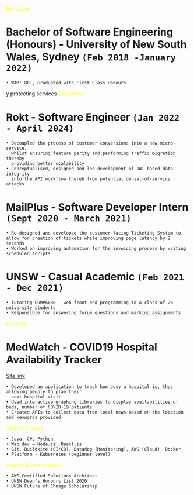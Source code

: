 <span style="color:yellow">Education</span>

# Bachelor of Software Engineering (Honours) - University of New South Wales, Sydney  `(Feb 2018 -January 2022)`
    • WAM: 80 , Graduated with First Class Honours
y protecting services
<span style="color:yellow">Experience</span>

# Rokt - Software Engineer `(Jan 2022 - April 2024)`
    • Decoupled the process of customer conversions into a new micro-service, 
      whilst ensuring feature parity and performing traffic migration thereby 
      providing better scalability
    • Conceptualised, designed and led development of JWT based data-integrity
      into the API workflow thereb from potential denial-of-service attacks

# MailPlus - Software Developer Intern `(Sept 2020 - March 2021)`
    • Re-designed and developed the customer-facing Ticketing System to allow for creation of tickets while improving page latency by 2 seconds
    • Worked on improving automation for the invoicing process by writing scheduled scripts

# UNSW - Casual Academic `(Feb 2021 - Dec 2021)`
    • Tutoring COMP6080 - web front-end programming to a class of 20 university students
    • Responsible for answering forum questions and marking assignments

<span style="color:yellow">Projects</span>

# MedWatch - COVID19 Hospital Availability Tracker
[Site link](https://seng3011-859af.firebaseapp.com/)
```
• Developed an application to track how busy a hospital is, thus allowing people to plan their
  next hospital visit.
• Used interactive graphing libraries to display availabilities of beds, number of COVID-19 patients 
• Created APIs to collect data from local news based on the location and keywords provided
```


<span style="color:yellow">Technical Skills</span>
```
• Java, C#, Python
• Web dev – Node.js, React.js
• Git, Buildkite (CI/CD), Datadog (Monitoring), AWS (Cloud), Docker
• Platform - Kubernetes (beginner level)
```

<span style="color:yellow">Awards & Certifications</span> 
```
• AWS Certified Solutions Architect
• UNSW Dean's Honours List 2020
• UNSW Future of Chnage Scholarship
```